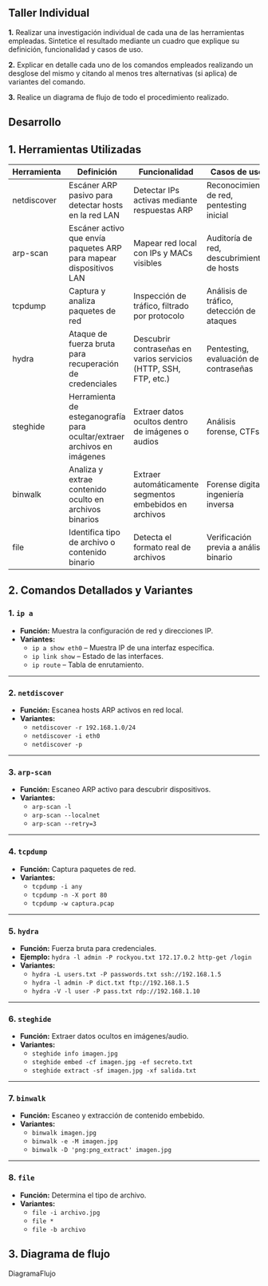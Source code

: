 ## **Taller Individual**

**1.** Realizar una investigación individual de cada una de las herramientas empleadas. Sintetice el resultado mediante un cuadro que explique su definición, funcionalidad y casos de uso.

**2.** Explicar en detalle cada uno de los comandos empleados realizando un desglose del mismo y citando al menos tres alternativas (si aplica) de variantes del comando.

**3.** Realice un diagrama de flujo de todo el procedimiento realizado.

## **Desarrollo**

## 1. Herramientas Utilizadas

| Herramienta   | Definición                                                                 | Funcionalidad                                                         | Casos de uso                                                        |
|---------------|----------------------------------------------------------------------------|------------------------------------------------------------------------|----------------------------------------------------------------------|
| netdiscover   | Escáner ARP pasivo para detectar hosts en la red LAN                      | Detectar IPs activas mediante respuestas ARP                          | Reconocimiento de red, pentesting inicial                          |
| arp-scan      | Escáner activo que envía paquetes ARP para mapear dispositivos LAN        | Mapear red local con IPs y MACs visibles                              | Auditoría de red, descubrimiento de hosts                          |
| tcpdump       | Captura y analiza paquetes de red                                         | Inspección de tráfico, filtrado por protocolo                         | Análisis de tráfico, detección de ataques                          |
| hydra         | Ataque de fuerza bruta para recuperación de credenciales                  | Descubrir contraseñas en varios servicios (HTTP, SSH, FTP, etc.)      | Pentesting, evaluación de contraseñas                             |
| steghide      | Herramienta de esteganografía para ocultar/extraer archivos en imágenes   | Extraer datos ocultos dentro de imágenes o audios                     | Análisis forense, CTFs                                             |
| binwalk       | Analiza y extrae contenido oculto en archivos binarios                    | Extraer automáticamente segmentos embebidos en archivos               | Forense digital, ingeniería inversa                               |
| file          | Identifica tipo de archivo o contenido binario                            | Detecta el formato real de archivos                                   | Verificación previa a análisis binario                            |

## 2. Comandos Detallados y Variantes

### 1. `ip a`
- **Función:** Muestra la configuración de red y direcciones IP.
- **Variantes:**
  - `ip a show eth0` – Muestra IP de una interfaz específica.
  - `ip link show` – Estado de las interfaces.
  - `ip route` – Tabla de enrutamiento.

---

### 2. `netdiscover`
- **Función:** Escanea hosts ARP activos en red local.
- **Variantes:**
  - `netdiscover -r 192.168.1.0/24`
  - `netdiscover -i eth0`
  - `netdiscover -p`

---

### 3. `arp-scan`
- **Función:** Escaneo ARP activo para descubrir dispositivos.
- **Variantes:**
  - `arp-scan -l`
  - `arp-scan --localnet`
  - `arp-scan --retry=3`

---

### 4. `tcpdump`
- **Función:** Captura paquetes de red.
- **Variantes:**
  - `tcpdump -i any`
  - `tcpdump -n -X port 80`
  - `tcpdump -w captura.pcap`

---

### 5. `hydra`
- **Función:** Fuerza bruta para credenciales.
- **Ejemplo:** `hydra -l admin -P rockyou.txt 172.17.0.2 http-get /login`
- **Variantes:**
  - `hydra -L users.txt -P passwords.txt ssh://192.168.1.5`
  - `hydra -l admin -P dict.txt ftp://192.168.1.5`
  - `hydra -V -l user -P pass.txt rdp://192.168.1.10`

---

### 6. `steghide`
- **Función:** Extraer datos ocultos en imágenes/audio.
- **Variantes:**
  - `steghide info imagen.jpg`
  - `steghide embed -cf imagen.jpg -ef secreto.txt`
  - `steghide extract -sf imagen.jpg -xf salida.txt`

---

### 7. `binwalk`
- **Función:** Escaneo y extracción de contenido embebido.
- **Variantes:**
  - `binwalk imagen.jpg`
  - `binwalk -e -M imagen.jpg`
  - `binwalk -D 'png:png_extract' imagen.jpg`

---

### 8. `file`
- **Función:** Determina el tipo de archivo.
- **Variantes:**
  - `file -i archivo.jpg`
  - `file *`
  - `file -b archivo`
 
## 3. Diagrama de flujo

   DiagramaFlujo
